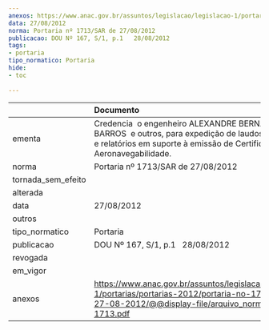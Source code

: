 ```yaml
---
anexos: https://www.anac.gov.br/assuntos/legislacao/legislacao-1/portarias/portarias-2012/portaria-no-1713-sar-de-27-08-2012/@@display-file/arquivo_norma/PA2012-1713.pdf
data: 27/08/2012
norma: Portaria nº 1713/SAR de 27/08/2012
publicacao: DOU Nº 167, S/1, p.1   28/08/2012
tags:
- portaria
tipo_normatico: Portaria
hide: 
- toc 
 
---
```


|                    | Documento                                                                                                                                                                     |
|:-------------------|:------------------------------------------------------------------------------------------------------------------------------------------------------------------------------|
| ementa             | Credencia  o engenheiro ALEXANDRE BERNARDES DE BARROS  e outros, para expedição de laudos, pareceres e relatórios em suporte à emissão de Certificados de Aeronavegabilidade. |
| norma              | Portaria nº 1713/SAR de 27/08/2012                                                                                                                                            |
| tornada_sem_efeito |                                                                                                                                                                               |
| alterada           |                                                                                                                                                                               |
| data               | 27/08/2012                                                                                                                                                                    |
| outros             |                                                                                                                                                                               |
| tipo_normatico     | Portaria                                                                                                                                                                      |
| publicacao         | DOU Nº 167, S/1, p.1   28/08/2012                                                                                                                                             |
| revogada           |                                                                                                                                                                               |
| em_vigor           |                                                                                                                                                                               |
| anexos             | https://www.anac.gov.br/assuntos/legislacao/legislacao-1/portarias/portarias-2012/portaria-no-1713-sar-de-27-08-2012/@@display-file/arquivo_norma/PA2012-1713.pdf             |
